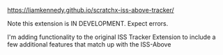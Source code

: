 https://liamkennedy.github.io/scratchx-iss-above-tracker/

Note this extension is IN DEVELOPMENT.  Expect errors.  

I'm adding functionality to the original ISS Tracker Extension to include a few additional features that match up with the ISS-Above